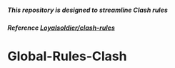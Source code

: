 ##### This repository is designed to streamline Clash rules

##### Reference [Loyalsoldier/clash-rules](https://github.com/Loyalsoldier/clash-rules)

# Global-Rules-Clash
